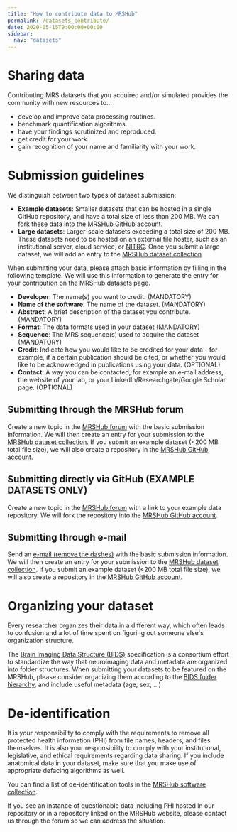 ```yaml
---
title: "How to contribute data to MRSHub"
permalink: /datasets_contribute/
date: 2020-05-15T9:00:00+00:00
sidebar:
  nav: "datasets"
---
```


# Sharing data

Contributing MRS datasets that you acquired and/or simulated provides the community with new resources to...
* develop and improve data processing routines.
* benchmark quantification algorithms.
* have your findings scrutinized and reproduced.
* get credit for your work.
* gain recognition of your name and familiarity with your work.

# Submission guidelines

We distinguish between two types of dataset submission:
- **Example datasets**: Smaller datasets that can be hosted in a single GitHub repository, and have a total size of less than 200 MB. We can fork these data into the [MRSHub GitHub account](https://github.com/mrshub).
- **Large datasets**: Larger-scale datasets exceeding a total size of 200 MB. These datasets need to be hosted on an external file hoster, such as an institutional server, cloud service, or [NITRC](https://www.nitrc.org). Once you submit a large dataset, we will add an entry to the [MRSHub dataset collection](https://www.mrshub.org/datasets/)

When submitting your data, please attach basic information by filling in the following template. We will use this information to generate the entry for your contribution on the MRSHub datasets page.
- **Developer**: The name(s) you want to credit. (MANDATORY)
- **Name of the software**: The name of the dataset. (MANDATORY)
- **Abstract**: A brief description of the dataset you contribute. (MANDATORY)
- **Format**: The data formats used in your dataset (MANDATORY)
- **Sequence**: The MRS sequence(s) used to acquire the dataset (MANDATORY)
- **Credit**: Indicate how you would like to be credited for your data - for example, if a certain publication should be cited, or whether you would like to be acknowledged in publications using your data. (OPTIONAL)
- **Contact**: A way you can be contacted, for example an e-mail address, the website of your lab, or your LinkedIn/Researchgate/Google Scholar page. (OPTIONAL)

## Submitting through the MRSHub forum

Create a new topic in the [MRSHub forum](https://forum.mrshub.org) with the basic submission information. We will then create an entry for your submission to the [MRSHub dataset collection](https://www.mrshub.org/datasets/). If you submit an example dataset (<200 MB total file size), we will also create a repository in the [MRSHub GitHub account](https://github.com/mrshub).

## Submitting directly via GitHub (EXAMPLE DATASETS ONLY)

Create a new topic in the [MRSHub forum](https://forum.mrshub.org) with a link to your example data repository. We will fork the repository into the [MRSHub GitHub account](https://github.com/mrshub).

## Submitting through e-mail

Send an [e-mail (remove the dashes)](goe-ltzs-1(a)jh-mi.edu) with the basic submission information. We will then create an entry for your submission to the [MRSHub dataset collection](https://www.mrshub.org/datasets/). If you submit an example dataset (<200 MB total file size), we will also create a repository in the [MRSHub GitHub account](https://github.com/mrshub).

# Organizing your dataset

Every researcher organizes their data in a different way, which often leads to confusion and a lot of time spent on figuring out someone else's organization structure.

The [Brain Imaging Data Structure (BIDS)](https://bids.neuroimaging.io/) specification is a consortium effort to standardize the way that neuroimaging data and metadata are organized into folder structures. When submitting your datasets to be featured on the MRSHub, please consider organizing them according to the [BIDS folder hierarchy](https://github.com/bids-standard/bids-starter-kit/wiki/The-BIDS-folder-hierarchy), and include useful metadata (age, sex, ...)

# De-identification

It is your responsibility to comply with the requirements to remove all protected health information (PHI) from file names, headers, and files themselves. It is also your responsibility to comply with your institutional, legislative, and ethical requirements regarding data sharing. If you include anatomical data in your dataset, make sure that you make use of appropriate defacing algorithms as well.

You can find a list of de-identification tools in the [MRSHub software collection](https://www.mrshub.org/software_deid).

If you see an instance of questionable data including PHI hosted in our repository or in a repository linked on the MRSHub website, please contact us through the forum so we can address the situation.

